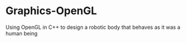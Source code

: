 # Graphics-OpenGL
Using OpenGL in C++ to design a robotic body that behaves as it was a human being
